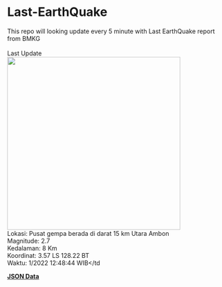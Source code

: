 # Last-EarthQuake
This repo will looking update every 5 minute with Last EarthQuake report from BMKG
<br>
<br>
Last Update
<br>
<img src="https://ews.bmkg.go.id/TEWS/data/20221111124844.mmi.jpg" width="400"/>
<br>
Lokasi: Pusat gempa berada di darat 15 km Utara Ambon <br>
Magnitude: 2.7 <br>
Kedalaman: 8 Km <br>
Koordinat: 3.57 LS 128.22 BT <br>
Waktu: 1/2022 12:48:44 WIB</td <br>

<a href="./data/data.json">**JSON Data**</a>
